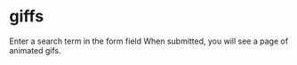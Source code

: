 # giffs

Enter a search term in the form field
When submitted, you will see a page of animated gifs.

